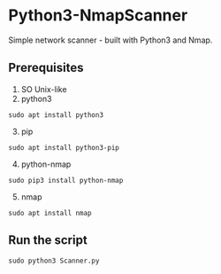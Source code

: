 # Python3-NmapScanner

Simple network scanner - built with Python3 and Nmap.

## Prerequisites

1) SO Unix-like
2) python3
```
sudo apt install python3
```
3) pip
```
sudo apt install python3-pip
```
4) python-nmap
```
sudo pip3 install python-nmap
```
5) nmap
```
sudo apt install nmap
```

## Run the script
```
sudo python3 Scanner.py 
```
